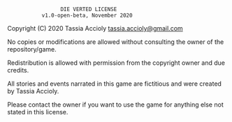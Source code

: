                      DIE VERTED LICENSE
               v1.0-open-beta, November 2020

Copyright (C) 2020 Tassia Accioly <tassia.accioly@gmail.com>

No copies or modifications are allowed without consulting the owner of the repository/game.

Redistribution is allowed with permission from the copyright owner and due credits.

All stories and events narrated in this game are fictitious and were created by Tassia Accioly.

Please contact the owner if you want to use the game for anything else not stated in this license.
